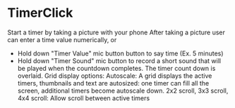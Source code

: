 # TimerClick
Start a timer by taking a picture with your phone
After taking a picture user can enter a time value numerically, 
or
- Hold down "Timer Value" mic button button to say time (Ex. 5 minutes)
- Hold down "Timer Sound" mic button to record a short sound that will be played when the countdown completes.
The timer count down is overlaid. 
Grid display options:
Autoscale:
A grid displays the active timers, thumbnails and text are autosized: one timer can fill all the screen, additional timers become autoscale down.
2x2 scroll, 3x3 scroll, 4x4 scroll:
Allow scroll between active timers
